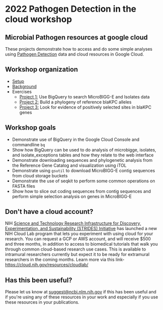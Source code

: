 2022 Pathogen Detection in the cloud workshop
====================================

## Microbial Pathogen resources at google cloud

These projects demonstrate how to access and do some simple analyses using [Pathogen Detection](https://www.ncbi.nlm.nih.gov/pathogens/) data and cloud resources in Google Cloud.

Workshop organization
----------------------
- [Setup](Setup)
- [Background](Pathogen-Background)
- Exercises
    + [Project 1:](Project-1) Use BigQuery to search MicroBIGG-E and Isolates data
    + [Project 2:](Project-2) Build a phylogeny of reference blaKPC alleles
    + [Project 3:](Project-3) Look for evidence of positively selected sites in blaKPC genes

Workshop goals
---------------
- Demonstrate use of BigQuery in the Google Cloud Console and commandline `bq` 
- Show how BigQuery can be used to do analysis of microbigge, isolates, and
  isolate_exceptions tables and how they relate to the web interface
- Demonstrate downloading sequences and phylogenetic analysis from the
  Reference Gene Catalog and visualization using iTOL
- Demonstrate using `gsutil` to download MicroBIGG-E contig sequences from
  cloud storage buckets
- Demonstrate the use of seqkit to perform some common operations on FASTA
  files
- Show how to slice out coding sequences from contig sequences and perform
  simple selection analysis on genes in MicroBIGG-E


Don't have a cloud account?
-----------------------------
NIH [Science and Technology Research Infrastructure for Discovery,
Experimentation, and Sustainability (STRIDES) Initiative](https://datascience.nih.gov/strides) has launched a new NIH
Cloud Lab program that lets you experiment with using cloud for your research.
You can request a GCP or AWS account, and will receive $500 and three months,
in addition to access to biomedical tutorials that walk you through common
cloud-based research use cases. This is available to intramural researchers
currently but expect it to be ready for extramural researchers in the coming
months. Learn more via this link- <https://cloud.nih.gov/resources/cloudlab/>

Has this been useful?
-----------------------

Please let us know at suggest@ncbi.nlm.nih.gov if this has been useful and if
you're using any of these resources in your work and especially if you use
these resources in your publications.
